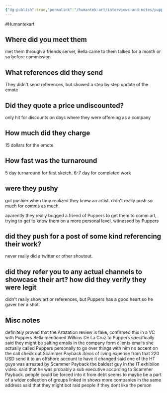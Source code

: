 ```yaml
---
{"dg-publish":true,"permalink":"/humantek-art/interviews-and-notes/puppers-interview/"}
---
```


#Humantekart 
## Where did you meet them
met them through a friends server, Bella came to them
talked for a month or so before commission
## What references did they send
They didn't send references, but showed a step by step update of the emote

## Did they quote a price undiscounted?
only hit for discounts on days where they were offereing as a company

## How much did they charge
15 dollars for the emote

## How fast was the turnaround
5 day turnaround for first sketch, 6-7 day for completed work

## were they pushy
got pushier when they realized they knew an artist.
didn't really push so much for comms as much

aparently they really bugged a friend of Puppers to get them to comm art, trying to get to know them on a more personal level, witnessed by Puppers

## did they push for a post of some kind referencing their work?
never really did a twitter or other shoutout.

## did they refer you to any actual channels to showcase their art?  how did they verify they were legit
didn't really show art or references, but Puppers has a good heart so he gaver her a shot.





## Misc notes
definitely proved that the Artstation review is fake, confirmed this in a VC with Puppers
Bella mentioned Wilkins De La Cruz to Puppers specifically
said they might be salting emails in the company form clients emails
she actually called Puppers personally to go over things with him
no accent on the call
check out Scammer Payback 
3mos of living expense from that 220 USD
send it to an offshore account to have it changed
said one of the HT guys was arrested by Scammer Payback the baldest guy in the IT exhibiion video.  said that he was probably a sub executive according to Scammer Payback.
people could be forced into it from debt
seems to maybe be a part of a wider collection of groups
linked in shows more companies in the same address
said that they might bot raid people if they dont like the person
